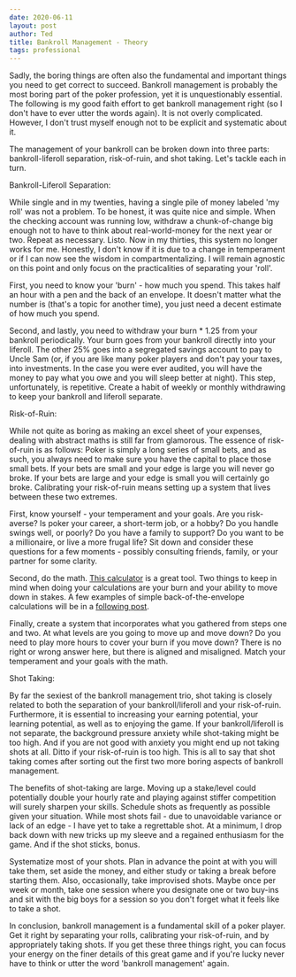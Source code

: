 ```yaml
---
date: 2020-06-11
layout: post
author: Ted
title: Bankroll Management - Theory
tags: professional
---
```

Sadly, the boring things are often also the fundamental and important things you need to get correct to succeed. Bankroll management is probably the most boring part of the poker profession, yet it is unquestionably essential. The following is my good faith effort to get bankroll management right (so I don't have to ever utter the words again). It is not overly complicated. However, I don't trust myself enough not to be explicit and systematic about it.

The management of your bankroll can be broken down into three parts: bankroll-liferoll separation, risk-of-ruin, and shot taking. Let's tackle each in turn.

Bankroll-Liferoll Separation:

While single and in my twenties, having a single pile of money labeled 'my roll' was not a problem. To be honest, it was quite nice and simple. When the checking account was running low, withdraw a chunk-of-change big enough not to have to think about real-world-money for the next year or two. Repeat as necessary. Listo.
Now in my thirties, this system no longer works for me. Honestly, I don't know if it is due to a change in temperament or if I can now see the wisdom in compartmentalizing. I will remain agnostic on this point and only focus on the practicalities of separating your 'roll'.

First, you need to know your 'burn' - how much you spend. This takes half an hour with a pen and the back of an envelope.  It doesn't matter what the number is (that's a topic for another time), you just need a decent estimate of how much you spend.

Second, and lastly, you need to withdraw your burn * 1.25 from your bankroll periodically. Your burn goes from your bankroll directly into your liferoll. The other 25% goes into a segregated savings account to pay to Uncle Sam (or, if you are like many poker players and don't pay your taxes, into investments. In the case you were ever audited, you will have the money to pay what you owe and you will sleep better at night). This step, unfortunately, is repetitive. Create a habit of weekly or monthly withdrawing to keep your bankroll and liferoll separate.

Risk-of-Ruin:

While not quite as boring as making an excel sheet of your expenses, dealing with abstract maths is still far from glamorous. The essence of risk-of-ruin is as follows: Poker is simply a long series of small bets, and as such, you always need to make sure you have the capital to place those small bets. If your bets are small and your edge is large you will never go broke. If your bets are large and your edge is small you will certainly go broke. Calibrating your risk-of-ruin means setting up a system that lives between these two extremes.

First, know yourself - your temperament and your goals. Are you risk-averse? Is poker your career, a short-term job, or a hobby? Do you handle swings well, or poorly? Do you have a family to support? Do you want to be a millionaire, or live a more frugal life? Sit down and consider these questions for a few moments - possibly consulting friends, family, or your partner for some clarity.

Second, do the math. [This calculator](http://www.reviewpokerrooms.com/poker-games/general/bankroll-requirements.html) is a great tool. Two things to keep in mind when doing your calculations are your burn and your ability to move down in stakes. A few examples of simple back-of-the-envelope calculations will be in a [following post]("").

Finally, create a system that incorporates what you gathered from steps one and two. At what levels are you going to move up and move down? Do you need to play more hours to cover your burn if you move down? There is no right or wrong answer here, but there is aligned and misaligned. Match your temperament and your goals with the math.

Shot Taking:

By far the sexiest of the bankroll management trio, shot taking is closely related to both the separation of your bankroll/liferoll and your risk-of-ruin. Furthermore, it is essential to increasing your earning potential, your learning potential, as well as to enjoying the game.
If your bankroll/liferoll is not separate, the background pressure anxiety while shot-taking might be too high. And if you are not good with anxiety you might end up not taking shots at all. Ditto if your risk-of-ruin is too high. This is all to say that shot taking comes after sorting out the first two more boring aspects of bankroll management.

The benefits of shot-taking are large. Moving up a stake/level could potentially double your hourly rate and playing against stiffer competition will surely sharpen your skills. Schedule shots as frequently as possible given your situation. While most shots fail - due to unavoidable variance or lack of an edge - I have yet to take a regrettable shot. At a minimum, I drop back down with new tricks up my sleeve and a regained enthusiasm for the game. And if the shot sticks, bonus.

Systematize most of your shots. Plan in advance the point at with you will take them, set aside the money, and either study or taking a break before starting them. Also, occasionally, take improvised shots. Maybe once per week or month, take one session where you designate one or two buy-ins and sit with the big boys for a session so you don't forget what it feels like to take a shot.

In conclusion, bankroll management is a fundamental skill of a poker player. Get it right by separating your rolls, calibrating your risk-of-ruin, and by appropriately taking shots. If you get these three things right, you can focus your energy on the finer details of this great game and if you're lucky never have to think or utter the word 'bankroll management' again.
